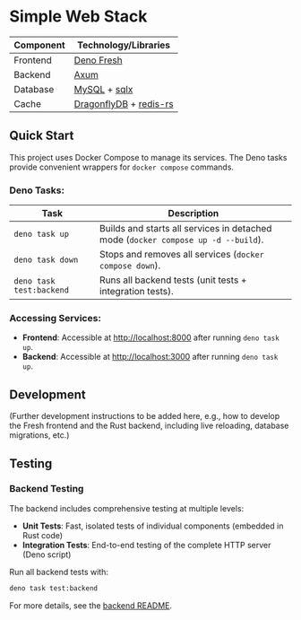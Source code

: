 # Simple Web Stack

| Component | Technology/Libraries |
|---|---|
| Frontend | [Deno Fresh](https://fresh.deno.dev/) |
| Backend | [Axum](https://docs.rs/axum/latest/axum/) |
| Database | [MySQL](https://www.mysql.com/) + [sqlx](https://github.com/launchbadge/sqlx) |
| Cache | [DragonflyDB](https://www.dragonflydb.io/) + [redis-rs](https://github.com/redis-rs/redis-rs) |

## Quick Start

This project uses Docker Compose to manage its services. The Deno tasks provide convenient wrappers for `docker compose` commands.

### Deno Tasks:

| Task | Description |
|---|---|
| `deno task up` | Builds and starts all services in detached mode (`docker compose up -d --build`). |
| `deno task down` | Stops and removes all services (`docker compose down`). |
| `deno task test:backend` | Runs all backend tests (unit tests + integration tests). |

### Accessing Services:

*   **Frontend**: Accessible at [http://localhost:8000](http://localhost:8000) after running `deno task up`.
*   **Backend**: Accessible at [http://localhost:3000](http://localhost:3000) after running `deno task up`.

## Development

(Further development instructions to be added here, e.g., how to develop the Fresh frontend and the Rust backend, including live reloading, database migrations, etc.)

## Testing

### Backend Testing
The backend includes comprehensive testing at multiple levels:

- **Unit Tests**: Fast, isolated tests of individual components (embedded in Rust code)
- **Integration Tests**: End-to-end testing of the complete HTTP server (Deno script)

Run all backend tests with:
```bash
deno task test:backend
```

For more details, see the [backend README](backend/README.md).

